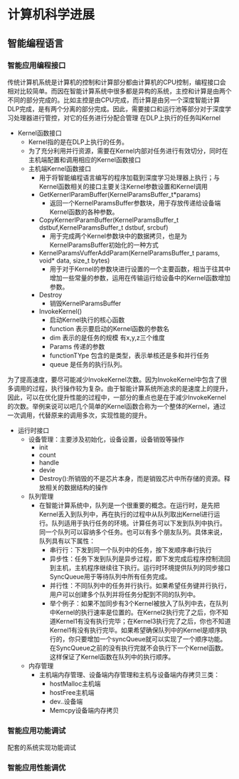 # 计算机科学进展
## 智能编程语言
### 智能应用编程接口
传统计算机系统是计算机的控制和计算部分都由计算机的CPU控制，编程接口会相对比较简单。而因在智能计算系统中很多都是异构的系统，主控和计算是由两个不同的部分完成的。比如主控是由CPU完成，而计算是由另一个深度智能计算DLP完成，是有两个分离的部分完成。因此，需要接口和运行池等部分对于深度学习处理器进行管控，对它的任务进行分配合管理
在DLP上执行的任务叫Kernel

- Kernel函数接口
  - Kernel指的是在DLP上执行的任务。
  - 为了充分利用并行资源，需要在Kernel内部对任务进行有效切分，同时在主机端配置和调用相应的Kernel函数接口
  - 主机端Kernel函数接口
    - 用于将智能编程语言编写的程序加载到深度学习处理器上执行；与Kernel函数相关的接口主要关注Kernel参数设置和Kernel调用
    - GetKernerlParamBuffer(KernelParamsBuffer_t*params)
      - 返回一个KernelParamsBuffer参数块，用于存放传递给设备端Kernel函数的各种参数。
    - CopyKernerlParamBuffer(KernelParamsBuffer_t  dstbuf,KernelParamsBuffer_t  dstbuf, srcbuf)
      - 用于完成两个Kernel参数块中的数据拷贝，也是为KernelParamsBuffer初始化的一种方式
    - KernelParamsVufferAddParam(KernelParamsBuffer_t params, void* data, size_t bytes)
      - 用于对于Kernel的参数块进行设置的一个主要函数，相当于往其中增加一些常量的参数，运用在传输运行给设备中的Kernel函数增加参数。
    - Destroy 
      - 销毁KernelParamsBuffer
    - InvokeKernel()
      - 启动Kernel执行的核心函数
      - function 表示要启动的Kernel函数的参数名
      - dim 表示的是任务的规模 有x,y,z三个维度
      - Params 传递的参数
      - functionTYpe 包含的是类型，表示单核还是多和并行任务
      - queue 是任务的执行队列。

为了提高速度，要尽可能减少InvokeKernel次数。因为InvokeKernel中包含了很多调用的过程，执行操作较为复杂。由于智能计算系统所追求的是速度上的提升，因此，可以在优化提升性能的过程中，一部分的重点也是在于减少InvokeKernel的次数。举例来说可以吧几个简单的Kernel函数合称为一个整体的Kernel，通过一次调用，代替原来的调用多次，实现性能的提升。

- 运行时接口
  - 设备管理：主要涉及初始化，设备设置，设备销毁等操作
    - init
    - count
    - handle
    - devie
    - Destroy():所销毁的不是芯片本身，而是销毁芯片中所存储的资源。释放相关的数据结构的操作
  - 队列管理
    - 在智能计算系统中，队列是一个很重要的概念。在运行时，是先把Kernel丢入到队列中，再在执行的过程中从队列取出Kernel进行运行。队列适用于执行任务的环境。计算任务可以下发到队列中执行。同一个队列可以容纳多个任务。也可以有多个朋友队列。具体来说，队列具有以下属性：
      - 串行行：下发到同一个队列中的任务，按下发顺序串行执行
      - 异步性：任务下发到队列是异步过程，即下发完成后程序控制流回到主机，主机程序继续往下执行。运行时环境提供队列的同步接口SyncQueue用于等待队列中所有任务完成。
      - 并行性：不同队列中的任务并行执行。如果希望任务键并行执行，用户可以创建多个队列并将任务分配到不同的队列中。
      - 举个例子：如果不加同步有3个Kernel被放入了队列中去，在队列中Kernel的执行速率是位置的。在Kernel2执行完了之后，你不知道Kernel1有没有执行完毕；在Kernel3执行完了之后，你也不知道Kernel1有没有执行完毕。如果希望确保队列中的Kernel是顺序执行的，你只要增加一个syncQueue就可以实现了一个顺序功能。在SyncQueue之前的没有执行完就不会执行下一个Kernel函数。这样保证了Kernel函数在队列中的执行顺序。
  - 内存管理
    - 主机端内存管理、设备端内存管理和主机与设备端内存拷贝三类：
      - hostMalloc主机端
      - hostFree主机端
      - dev..设备端
      - Memcpy设备端内存拷贝

### 智能应用功能调试
配套的系统实现功能调试
### 智能应用性能调优